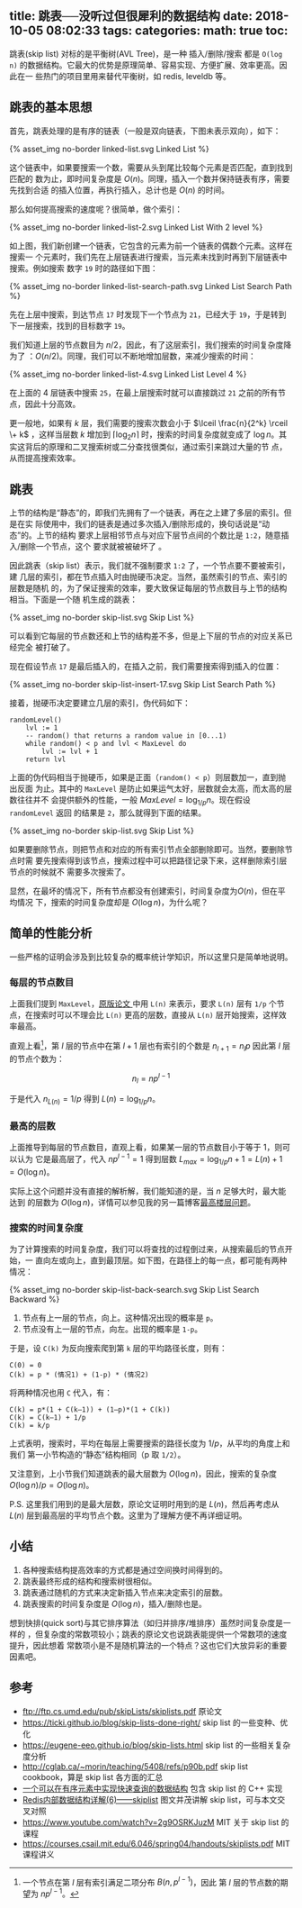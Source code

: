 title: 跳表──没听过但很犀利的数据结构
date: 2018-10-05 08:02:33
tags:
categories:
math: true
toc:
---

跳表(skip list) 对标的是平衡树(AVL Tree)，是一种 插入/删除/搜索 都是 `O(log
n)` 的数据结构。它最大的优势是原理简单、容易实现、方便扩展、效率更高。因此在一
些热门的项目里用来替代平衡树，如 redis, leveldb 等。

<!--more-->

## 跳表的基本思想

首先，跳表处理的是有序的链表（一般是双向链表，下图未表示双向），如下：

{% asset_img no-border linked-list.svg Linked List %}

这个链表中，如果要搜索一个数，需要从头到尾比较每个元素是否匹配，直到找到匹配的
数为止，即时间复杂度是 $O(n)$。同理，插入一个数并保持链表有序，需要先找到合适
的插入位置，再执行插入，总计也是 $O(n)$ 的时间。

那么如何提高搜索的速度呢？很简单，做个索引：

{% asset_img no-border linked-list-2.svg Linked List With 2 level %}

如上图，我们新创建一个链表，它包含的元素为前一个链表的偶数个元素。这样在搜索一
个元素时，我们先在上层链表进行搜索，当元素未找到时再到下层链表中搜索。例如搜索
数字 `19` 时的路径如下图：

{% asset_img no-border linked-list-search-path.svg Linked List Search Path %}

先在上层中搜索，到达节点 `17` 时发现下一个节点为 `21`，已经大于 `19`，于是转到
下一层搜索，找到的目标数字 `19`。

我们知道上层的节点数目为 $n/2$，因此，有了这层索引，我们搜索的时间复杂度降为了
：$O(n/2)$。同理，我们可以不断地增加层数，来减少搜索的时间：

{% asset_img no-border linked-list-4.svg Linked List Level 4 %}

在上面的 4 层链表中搜索 `25`，在最上层搜索时就可以直接跳过 `21` 之前的所有节
点，因此十分高效。

更一般地，如果有 $k$ 层，我们需要的搜索次数会小于 $\lceil \frac{n}{2^k} \rceil \+ k$
，这样当层数 $k$ 增加到 $\lceil \log_{2} n \rceil$ 时，搜索的时间复杂度就变成了
$\log n$。其实这背后的原理和二叉搜索树或二分查找很类似，通过索引来跳过大量的节
点，从而提高搜索效率。

## 跳表

上节的结构是“静态”的，即我们先拥有了一个链表，再在之上建了多层的索引。但是在实
际使用中，我们的链表是通过多次插入/删除形成的，换句话说是“动态”的。上节的结构
要求上层相邻节点与对应下层节点间的个数比是 `1:2`，随意插入/删除一个节点，这个
要求就被被破坏了
。

因此跳表（skip list）表示，我们就不强制要求 `1:2` 了，一个节点要不要被索引，建
几层的索引，都在节点插入时由抛硬币决定。当然，虽然索引的节点、索引的层数是随机
的，为了保证搜索的效率，要大致保证每层的节点数目与上节的结构相当。下面是一个随
机生成的跳表：

{% asset_img no-border skip-list.svg Skip List %}

可以看到它每层的节点数还和上节的结构差不多，但是上下层的节点的对应关系已经完全
被打破了。

现在假设节点 `17` 是最后插入的，在插入之前，我们需要搜索得到插入的位置：

{% asset_img no-border skip-list-insert-17.svg Skip List Search Path %}

接着，抛硬币决定要建立几层的索引，伪代码如下：

```
randomLevel()
    lvl := 1
    -- random() that returns a random value in [0...1)
    while random() < p and lvl < MaxLevel do
        lvl := lvl + 1
    return lvl
```

上面的伪代码相当于抛硬币，如果是正面（`random() < p`）则层数加一，直到抛出反面
为止。其中的 `MaxLevel` 是防止如果运气太好，层数就会太高，而太高的层数往往并不
会提供额外的性能，一般 $MaxLevel = \log_{1/p}{n}$。现在假设 `randomLevel` 返回
的结果是 `2`，那么就得到下面的结果。

{% asset_img no-border skip-list.svg Skip List %}

如果要删除节点，则把节点和对应的所有索引节点全部删除即可。当然，要删除节点时需
要先搜索得到该节点，搜索过程中可以把路径记录下来，这样删除索引层节点的时候就不
需要多次搜索了。

显然，在最坏的情况下，所有节点都没有创建索引，时间复杂度为$O(n)$，但在平均情况
下，搜索的时间复杂度却是 $O(\log n)$，为什么呢？

## 简单的性能分析

一些严格的证明会涉及到比较复杂的概率统计学知识，所以这里只是简单地说明。

### 每层的节点数目

上面我们提到 `MaxLevel`，[原版论文
](ftp://ftp.cs.umd.edu/pub/skipLists/skiplists.pdf) 中用 `L(n)` 来表示，要求
`L(n)` 层有 `1/p` 个节点，在搜索时可以不理会比 `L(n)` 更高的层数，直接从
`L(n)` 层开始搜索，这样效率最高。

直观上看[^1]，第 $l$ 层的节点中在第 $l+1$ 层也有索引的个数是 $n_{l+1} = n_l  p$ 因此第 $l$ 层的节点个数为：

$$
n_l = n p^{l-1}
$$

于是代入 $n_{L(n)} = 1/p$ 得到 $L(n) = \log_{1/p}n$。

### 最高的层数

上面推导到每层的节点数目，直观上看，如果某一层的节点数目小于等于 1，则可以认为
它是最高层了，代入 $np^{l-1} = 1$ 得到层数 $L_{max} = \log_{1/p}n + 1 = L(n) + 1 = O(\log n)$。

实际上这个问题并没有直接的解析解，我们能知道的是，当 $n$ 足够大时，最大能达到
的层数为 $O(\log n)$，详情可以参见我的另一篇博客[最高楼层问题](/2018/max-level-of-skiplist)。


[^1]: 一个节点在第 $l$ 层有索引满足二项分布 $B(n, p^{l-1})$，因此
  第 $l$ 层的节点数的期望为 $np^{l-1}$。

### 搜索的时间复杂度

为了计算搜索的时间复杂度，我们可以将查找的过程倒过来，从搜索最后的节点开始，一
直向左或向上，直到最顶层。如下图，在路径上的每一点，都可能有两种情况：

{% asset_img no-border skip-list-back-search.svg Skip List Search Backward %}

1. 节点有上一层的节点，向上。这种情况出现的概率是 `p`。
2. 节点没有上一层的节点，向左。出现的概率是 `1-p`。

于是，设 `C(k)` 为反向搜索爬到第 `k` 层的平均路径长度，则有：

```
C(0) = 0
C(k) = p * (情况1) + (1-p) * (情况2)
```

将两种情况也用 `C` 代入，有：

```
C(k) = p*(1 + C(k–1)) + (1–p)*(1 + C(k))
C(k) = C(k–1) + 1/p
C(k) = k/p
```

上式表明，搜索时，平均在每层上需要搜索的路径长度为 $1/p$，从平均的角度上和我们
第一小节构造的“静态”结构相同（p 取 `1/2`）。

又注意到，上小节我们知道跳表的最大层数为 $O(\log n)$，因此，搜索的复杂度
$O(\log n) / p = O(\log n)$。

P.S. 这里我们用到的是最大层数，原论文证明时用到的是 $L(n)$，然后再考虑从
$L(n)$ 层到最高层的平均节点个数。这里为了理解方便不再详细证明。

## 小结

1. 各种搜索结构提高效率的方式都是通过空间换时间得到的。
2. 跳表最终形成的结构和搜索树很相似。
3. 跳表通过随机的方式来决定新插入节点来决定索引的层数。
4. 跳表搜索的时间复杂度是 $O(\log n)$，插入/删除也是。

想到快排(quick sort)与其它排序算法（如归并排序/堆排序）虽然时间复杂度是一样的
，但复杂度的常数项较小；跳表的原论文也说跳表能提供一个常数项的速度提升，因此想着
常数项小是不是随机算法的一个特点？这也它们大放异彩的重要因素吧。

## 参考

- ftp://ftp.cs.umd.edu/pub/skipLists/skiplists.pdf 原论文
- https://ticki.github.io/blog/skip-lists-done-right/ skip list 的一些变种、优化
- https://eugene-eeo.github.io/blog/skip-lists.html skip list 的一些相关复杂度分析
- http://cglab.ca/~morin/teaching/5408/refs/p90b.pdf skip list cookbook，算是
    skip list 各方面的汇总
- [一个可以在有序元素中实现快速查询的数据结构](https://juejin.im/entry/59b0eed46fb9a0249471f357) 包含 skip list 的 C++ 实现
- [Redis内部数据结构详解(6)——skiplist](http://zhangtielei.com/posts/blog-redis-skiplist.html) 图文并茂讲解 skip list，可与本文交叉对照
- https://www.youtube.com/watch?v=2g9OSRKJuzM MIT 关于 skip list 的课程
- https://courses.csail.mit.edu/6.046/spring04/handouts/skiplists.pdf MIT 课程讲义
